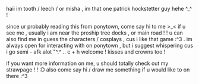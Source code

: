 haii im tooth / leech / or misha , im that one patrick hockstetter guy hehe ^_^ !

since ur probably reading this from ponytown, come say hi to me >_< if u see me , usually i am near the proship tree docks , or main road ! ! u can also find me in guess the characters / cosplays , cus i like that game :^3 . im always open for interacting with on ponytown , but i suggest whispering cus i go semi - afk alot "^.^ .. c + h welcome ! kisses and crowns too !

if you want more information on me, u should totally check out my strawpage ! ! :D also come say hi / draw me something if u would like to on there :^3
